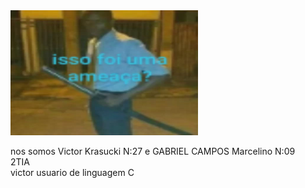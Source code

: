 <!DOCTYPE html>
<html>
<head>
</head>
<body>
<img src="ango.jpg" width="300px" height="200px">
<p> nos somos Victor Krasucki N:27 e GABRIEL CAMPOS Marcelino N:09<br>
 2TIA<br>
 victor usuario de linguagem C
  </p>

</body>
</html>

